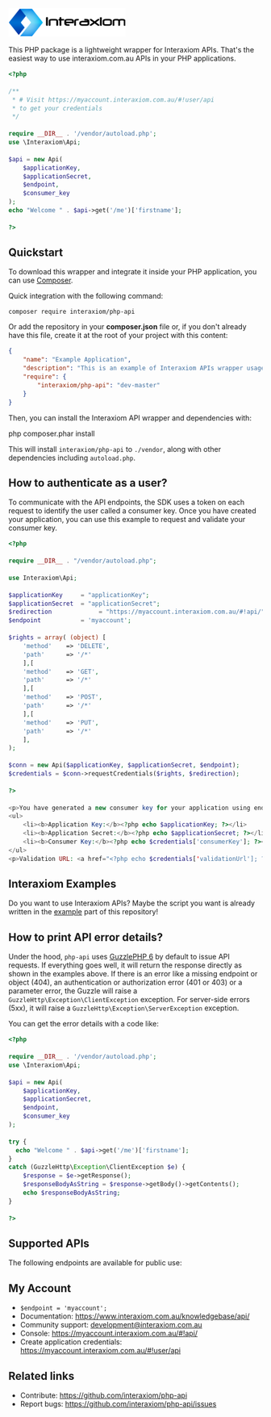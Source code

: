 [![PHP Wrapper for Interaxiom APIs](https://github.com/interaxiom/php-api/blob/master/img/logo.png)](https://packagist.org/packages/interaxiom/php-api)

This PHP package is a lightweight wrapper for Interaxiom APIs. That's the easiest way to use interaxiom.com.au APIs in your PHP applications.

```php
<?php

/**
 * # Visit https://myaccount.interaxiom.com.au/#!user/api
 * to get your credentials
 */
 
require __DIR__ . '/vendor/autoload.php';
use \Interaxiom\Api;

$api = new Api(
    $applicationKey,
    $applicationSecret,
    $endpoint,
    $consumer_key
);
echo "Welcome " . $api->get('/me')['firstname'];

?>
```

Quickstart
----------

To download this wrapper and integrate it inside your PHP application, you can use [Composer](https://getcomposer.org).

Quick integration with the following command:

    composer require interaxiom/php-api

Or add the repository in your **composer.json** file or, if you don't already have
this file, create it at the root of your project with this content:

```json
{
    "name": "Example Application",
    "description": "This is an example of Interaxiom APIs wrapper usage",
    "require": {
        "interaxiom/php-api": "dev-master"
    }
}

```

Then, you can install the Interaxiom API wrapper and dependencies with:

  php composer.phar install

This will install ``interaxiom/php-api`` to ``./vendor``, along with other dependencies
including ``autoload.php``.

How to authenticate as a user?
-----------------------

To communicate with the API endpoints, the SDK uses a token on each request to identify the
user called a consumer key. Once you have created your application, you can use this example
to request and validate your consumer key.

```php
<?php

require __DIR__ . "/vendor/autoload.php";

use Interaxiom\Api;

$applicationKey     = "applicationKey";
$applicationSecret  = "applicationSecret";
$redirection 		     = "https://myaccount.interaxiom.com.au/#!api/";
$endpoint           = 'myaccount';

$rights = array( (object) [
    'method'    => 'DELETE',
    'path'      => '/*'
	],[
    'method'    => 'GET',
    'path'      => '/*'
	],[
    'method'    => 'POST',
    'path'      => '/*'
	],[
    'method'    => 'PUT',
    'path'      => '/*'
	],
);

$conn = new Api($applicationKey, $applicationSecret, $endpoint);
$credentials = $conn->requestCredentials($rights, $redirection);

?>
    
<p>You have generated a new consumer key for your application using endpoint: <b><?php echo $endpoint; ?></b>.</p>
<ul>
    <li><b>Application Key:</b><?php echo $applicationKey; ?></li>
    <li><b>Application Secret:</b><?php echo $applicationSecret; ?></li>
    <li><b>Consumer Key:</b><?php echo $credentials['consumerKey']; ?></li>
</ul>
<p>Validation URL: <a href="<?php echo $credentials['validationUrl']; ?>"><?php echo $credentials['validationUrl']; ?></a></p>
```

Interaxiom Examples
-------------------

Do you want to use Interaxiom APIs? Maybe the script you want is already written in the [example](examples/README.md) part of this repository!

How to print API error details?
-------------------------------

Under the hood, ```php-api``` uses [GuzzlePHP 6](http://docs.guzzlephp.org/en/latest/quickstart.html) by default to issue API requests. If everything goes well, it will return the response directly as shown in the examples above. If there is an error like a missing endpoint or object (404), an authentication or authorization error (401 or 403) or a parameter error, the Guzzle will raise a ``GuzzleHttp\Exception\ClientException`` exception. For server-side errors (5xx), it will raise a ``GuzzleHttp\Exception\ServerException`` exception.

You can get the error details with a code like:

```php
<?php

require __DIR__ . '/vendor/autoload.php';
use \Interaxiom\Api;

$api = new Api(
    $applicationKey,
    $applicationSecret,
    $endpoint,
    $consumer_key
);

try {
  echo "Welcome " . $api->get('/me')['firstname'];
}
catch (GuzzleHttp\Exception\ClientException $e) {
    $response = $e->getResponse();
    $responseBodyAsString = $response->getBody()->getContents();
    echo $responseBodyAsString;
}

?>
```

Supported APIs
--------------

The following endpoints are available for public use:

## My Account

 * ```$endpoint = 'myaccount';```
 * Documentation: https://www.interaxiom.com.au/knowledgebase/api/
 * Community support: development@interaxiom.com.au
 * Console: https://myaccount.interaxiom.com.au/#!api/
 * Create application credentials: https://myaccount.interaxiom.com.au/#!user/api

## Related links

 * Contribute: https://github.com/interaxiom/php-api
 * Report bugs: https://github.com/interaxiom/php-api/issues

